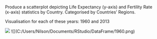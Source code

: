 Produce a scatterplot depicting Life Expectancy (y-axis) and Fertility Rate (x-axis) statistics by Country.
Categorised by Countries’ Regions.


Visualisation for each of these years: 1960 and 2013




<img src="C:/Users/Nilson/Documents/RStudio/DataFrame/1960">
![](C:/Users/Nilson/Documents/RStudio/DataFrame/1960.png)
